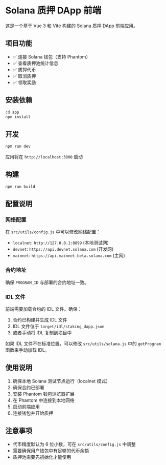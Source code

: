 # Solana 质押 DApp 前端

这是一个基于 Vue 3 和 Vite 构建的 Solana 质押 DApp 前端应用。

## 项目功能

- ✅ 连接 Solana 钱包（支持 Phantom）
- ✅ 查看质押池统计信息
- ✅ 质押代币
- ✅ 取消质押
- ✅ 领取奖励

## 安装依赖

```bash
cd app
npm install
```

## 开发

```bash
npm run dev
```

应用将在 `http://localhost:3000` 启动

## 构建

```bash
npm run build
```

## 配置说明

### 网络配置

在 `src/utils/config.js` 中可以修改网络配置：

- `localnet`: `http://127.0.0.1:8899` (本地测试网)
- `devnet`: `https://api.devnet.solana.com` (开发网)
- `mainnet`: `https://api.mainnet-beta.solana.com` (主网)

### 合约地址

确保 `PROGRAM_ID` 与部署的合约地址一致。

### IDL 文件

前端需要加载合约的 IDL 文件。确保：

1. 合约已构建并生成 IDL 文件
2. IDL 文件位于 `target/idl/staking_dapp.json`
3. 或者手动将 IDL 复制到项目中

如果 IDL 文件不在标准位置，可以修改 `src/utils/solana.js` 中的 `getProgram` 函数来手动加载 IDL。

## 使用说明

1. 确保本地 Solana 测试节点运行（localnet 模式）
2. 确保合约已部署
3. 安装 Phantom 钱包浏览器扩展
4. 在 Phantom 中连接到本地网络
5. 启动前端应用
6. 连接钱包并开始质押

## 注意事项

- 代币精度默认为 6 位小数，可在 `src/utils/config.js` 中调整
- 需要确保用户钱包中有足够的代币余额
- 质押池需要先初始化才能使用

